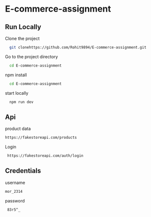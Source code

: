 # E-commerce-assignment

## Run Locally

Clone the project

```bash
  git clonehttps://github.com/Rohit9894/E-commerce-assignment.git
```

Go to the project directory

```bash
  cd E-commerce-assignment
```
npm install
```bash
  cd E-commerce-assignment
```

start locally
```bash
  npm run dev
```

## Api 

product data
```bash
https://fakestoreapi.com/products
```

Login
```bash
 https://fakestoreapi.com/auth/login
```

## Credentials
username
```bash
mor_2314
```

password
```bash
 83r5^_
```
